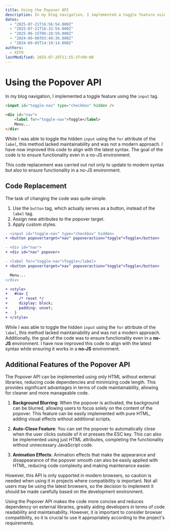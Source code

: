 ```yaml
---
title: Using the Popover API
description: In my blog navigation, I implemented a toggle feature using the `input` tag.
dates:
  - "2025-07-21T16:56:54.000Z"
  - "2025-07-21T16:32:54.000Z"
  - "2025-06-15T06:10:59.000Z"
  - "2024-09-08T03:40:36.000Z"
  - "2024-09-05T14:19:14.000Z"
authors:
  - XIYO
lastModified: 2025-07-26T11:55:37+09:00
---
```

# Using the Popover API

In my blog navigation, I implemented a toggle feature using the `input` tag.

```html
<input id="toggle-nav" type="checkbox" hidden />

<div id="nav">
	<label for="toggle-nav">Toggle</label>
	Menu...
</div>
```

While I was able to toggle the hidden `input` using the `for` attribute of the `label`, this method lacked maintainability and was not a modern approach. I have now improved this code to align with the latest syntax. The goal of the code is to ensure functionality even in a no-JS environment.

This code replacement was carried out not only to update to modern syntax but also to ensure functionality in a no-JS environment.

## Code Replacement

The task of changing the code was quite simple.

1. Use the `button` tag, which actually serves as a button, instead of the `label` tag.
2. Assign new attributes to the popover target.
3. Apply custom styles.

```diff
- <input id="toggle-nav" type="checkbox" hidden>
+ <button popovertarget="nav" popoveraction="toggle">Toggle</button>

- <div id="nav">
+ <div id="nav" popover>

- <label for="toggle-nav">Toggle</label>
+ <button popovertarget="nav" popoveraction="toggle">Toggle</button>

  Menu...
</div>

+ <style>
+   #nav {
+     /* reset */
+     display: block;
+     padding: unset;
+   }
+ </style>
```

While I was able to toggle the hidden `input` using the `for` attribute of the `label`, this method lacked maintainability and was not a modern approach. Additionally, the goal of the code was to ensure functionality even in a **no-JS** environment. I have now improved this code to align with the latest syntax while ensuring it works in a **no-JS** environment.

## Additional Features of the Popover API

The Popover API can be implemented using only HTML without external libraries, reducing code dependencies and minimizing code length. This provides significant advantages in terms of code maintainability, allowing for cleaner and more manageable code.

1. **Background Blurring**: When the popover is activated, the background can be blurred, allowing users to focus solely on the content of the popover. This feature can be easily implemented with pure HTML, adding visual effects without additional scripts.

2. **Auto-Close Feature**: You can set the popover to automatically close when the user clicks outside of it or presses the ESC key. This can also be implemented using just HTML attributes, completing the functionality without unnecessary JavaScript code.

3. **Animation Effects**: Animation effects that make the appearance and disappearance of the popover smooth can also be easily applied with HTML, reducing code complexity and making maintenance easier.

However, this API is only supported in modern browsers, so caution is needed when using it in projects where compatibility is important. Not all users may be using the latest browsers, so the decision to implement it should be made carefully based on the development environment.

Using the Popover API makes the code more concise and reduces dependency on external libraries, greatly aiding developers in terms of code readability and maintainability. However, it is important to consider browser compatibility, so it is crucial to use it appropriately according to the project's requirements.

